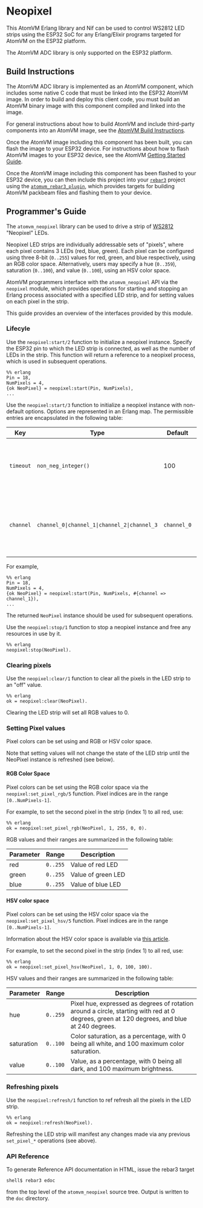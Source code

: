 # Neopixel

This AtomVM Erlang library and Nif can be used to control WS2812 LED strips using the ESP32 SoC for any Erlang/Elixir programs targeted for AtomVM on the ESP32 platform.

The AtomVM ADC library is only supported on the ESP32 platform.

## Build Instructions

The AtomVM ADC library is implemented as an AtomVM component, which includes some native C code that must be linked into the ESP32 AtomVM image.  In order to build and deploy this client code, you must build an AtomVM binary image with this component compiled and linked into the image.

For general instructions about how to build AtomVM and include third-party components into an AtomVM image, see the [AtomVM Build Instructions](https://doc.atomvm.net/build-instructions.html).

Once the AtomVM image including this component has been built, you can flash the image to your ESP32 device.  For instructions about how to flash AtomVM images to your ESP32 device, see the AtomVM [Getting Started Guide](https://doc.atomvm.net/getting-started-guide.html).

Once the AtomVM image including this component has been flashed to your ESP32 device, you can then include this project into your [`rebar3`](https://www.rebar3.org) project using the [`atomvm_rebar3_plugin`](https://github.com/atomvm/atomvm_rebar3_plugin), which provides targets for building AtomVM packbeam files and flashing them to your device.

## Programmer's Guide

The `atomvm_neopixel` library can be used to drive a strip of [WS2812](https://cdn-shop.adafruit.com/datasheets/WS2812.pdf) "Neopixel" LEDs.

Neopixel LED strips are individually addressable sets of "pixels", where each pixel contains 3 LEDs (red, blue, green).  Each pixel can be configured using three 8-bit (`0..255`) values for red, green, and blue respectively, using an RGB color space.  Alternatively, users may specify a hue (`0..359`), saturation (`0..100`), and value (`0..100`), using an HSV color space.

AtomVM programmers interface with the `atomvm_neopixel` API via the `neopixel` module, which provides operations for starting and stopping an Erlang process associated with a specified LED strip, and for setting values on each pixel in the strip.

This guide provides an overview of the interfaces provided by this module.

### Lifecyle

Use the `neopixel:start/2` function to initialize a neopixel instance.  Specify the ESP32 pin to which the LED strip is connected, as well as the number of LEDs in the strip.  This function will return a reference to a neopixel process, which is used in subsequent operations.

    %% erlang
    Pin = 18,
    NumPixels = 4,
    {ok NeoPixel} = neopixel:start(Pin, NumPixels),
    ...

Use the `neopixel:start/3` function to initialize a neopixel instance with non-default options.  Options are represented in an Erlang map.  The permissible entries are encapsulated in the following table:

| Key | Type | Default | Description |
| ----- | ----- | ------| ----|
| `timeout`   | `non_neg_integer()` | 100 | Timeout (in milliseconds) used internally when communicating with the LED strip |
| `channel`   | `channel_0\|channel_1\|channel_2\|channel_3` | `channel_0` | ESP RTC transmit channel to use.  Use a different channel for each `neopixel` instance created. |

For example,

    %% erlang
    Pin = 18,
    NumPixels = 4,
    {ok NeoPixel} = neopixel:start(Pin, NumPixels, #{channel => channel_1}),
    ...

The returned `NeoPixel` instance should be used for subsequent operations.

Use the `neopixel:stop/1` function to stop a neopixel instance and free any resources in use by it.

    %% erlang
    neopixel:stop(NeoPixel).

### Clearing pixels

Use the `neopixel:clear/1` function to clear all the pixels in the LED strip to an "off" value.

    %% erlang
    ok = neopixel:clear(NeoPixel).

Clearing the LED strip will set all RGB values to 0.

### Setting Pixel values

Pixel colors can be set using and RGB or HSV color space.

Note that setting values will not change the state of the LED strip until the NeoPixel instance is refreshed (see below).

#### RGB Color Space

Pixel colors can be set using the RGB color space via the `neopixel:set_pixel_rgb/5` function.  Pixel indices are in the range `[0..NumPixels-1]`.

For example, to set the second pixel in the strip (index 1) to all red, use:

    %% erlang
    ok = neopixel:set_pixel_rgb(NeoPixel, 1, 255, 0, 0).

RGB values and their ranges are summarized in the following table:

| Parameter | Range | Description |
| ----- | ----- | ------|
| red   | `0..255` | Value of red LED |
| green | `0..255` | Value of green LED |
| blue | `0..255` | Value of blue LED |

#### HSV color space

Pixel colors can be set using the HSV color space via the `neopixel:set_pixel_hsv/5` function.  Pixel indices are in the range `[0..NumPixels-1]`.

Information about the HSV color space is available via [this article](https://en.wikipedia.org/wiki/HSL_and_HSV).

For example, to set the second pixel in the strip (index 1) to all red, use:

    %% erlang
    ok = neopixel:set_pixel_hsv(NeoPixel, 1, 0, 100, 100).

HSV values and their ranges are summarized in the following table:

| Parameter | Range | Description |
| ----- | ----- | ------|
| hue   | `0..259` | Pixel hue, expressed as degrees of rotation around a circle, starting with red at 0 degrees, green at 120 degrees, and blue at 240 degrees. |
| saturation | `0..100` | Color saturation, as a percentage, with 0 being all white, and 100 maximum color saturation. |
| value | `0..100` | Value, as a percentage, with 0 being all dark, and 100 maximum brightness. |

### Refreshing pixels

Use the `neopixel:refresh/1` function to ref refresh all the pixels in the LED strip.

    %% erlang
    ok = neopixel:refresh(NeoPixel).

Refreshing the LED strip will manifest any changes made via any previous `set_pixel_*` operations (see above).

### API Reference

To generate Reference API documentation in HTML, issue the rebar3 target

    shell$ rebar3 edoc

from the top level of the `atomvm_neopixel` source tree.  Output is written to the `doc` directory.
